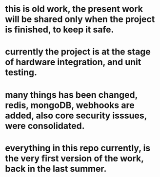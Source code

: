 # this is old work, the present work will be shared only when the project is finished, to keep it safe.
# currently the project is at the stage of hardware integration, and unit testing.
# many things has been changed, redis, mongoDB, webhooks are added, also core security isssues, were consolidated.
# everything in this repo currently, is the very first version of the work, back in the last summer.
